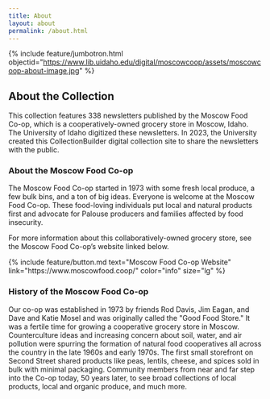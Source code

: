 ```yaml
---
title: About
layout: about
permalink: /about.html
---
```

{% include feature/jumbotron.html objectid="https://www.lib.uidaho.edu/digital/moscowcoop/assets/moscowcoop-about-image.jpg" %} 

## About the Collection

This collection features 338 newsletters published by the Moscow Food Co-op, which is a cooperatively-owned grocery store in Moscow, Idaho. The University of Idaho digitized these newsletters. In 2023, the University created this CollectionBuilder digital collection site to share the newsletters with the public. 

### About the Moscow Food Co-op

The Moscow Food Co-op started in 1973 with some fresh local produce, a few bulk bins, and a ton of big ideas. Everyone is welcome at the Moscow Food Co-op. These food-loving individuals put local and natural products first and advocate for Palouse producers and families affected by food insecurity. 

For more information about this collaboratively-owned grocery store, see the Moscow Food Co-op’s website linked below.

<div class="text-center">
{% include feature/button.md text="Moscow Food Co-op Website" link="https://www.moscowfood.coop/" color="info" size="lg" %}
</div>

### History of the Moscow Food Co-op

Our co-op was established in 1973 by friends Rod Davis, Jim Eagan, and Dave and Katie Mosel and was originally called the "Good Food Store." It was a fertile time for growing a cooperative grocery store in Moscow. Counterculture ideas and increasing concern about soil, water, and air pollution were spurring the formation of natural food cooperatives all across the country in the late 1960s and early 1970s. The first small storefront on Second Street shared products like peas, lentils, cheese, and spices sold in bulk with minimal packaging. Community members from near and far step into the Co-op today, 50 years later, to see broad collections of local products, local and organic produce, and much more.

<div class="clearfix"></div>

